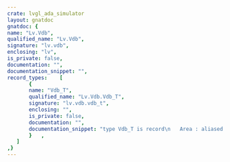 ```yaml
---
crate: lvgl_ada_simulator
layout: gnatdoc
gnatdoc: {
name: "Lv.Vdb",
qualified_name: "Lv.Vdb",
signature: "lv.vdb",
enclosing: "lv",
is_private: false,
documentation: "",
documentation_snippet: "",
record_types:    [
       {
       name: "Vdb_T",
       qualified_name: "Lv.Vdb.Vdb_T",
       signature: "lv.vdb.vdb_t",
       enclosing: "",
       is_private: false,
       documentation: "",
       documentation_snippet: "type Vdb_T is record\n   Area : aliased Lv.Area.Area_T;\n   Buf  : access Lv.Color.Color_T;\nend record;",
       }   ,
   ]
,}
---
```

